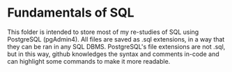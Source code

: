 # Fundamentals of SQL

This folder is intended to store most of my re-studies of SQL using PostgreSQL (pgAdmin4). All files are saved as .sql extensions, in a way that they can be ran in any SQL DBMS.
PostgreSQL's file extensions are not .sql, but in this way, github knowledges the syntax and comments in-code and can highlight some commands to make it more readable.
